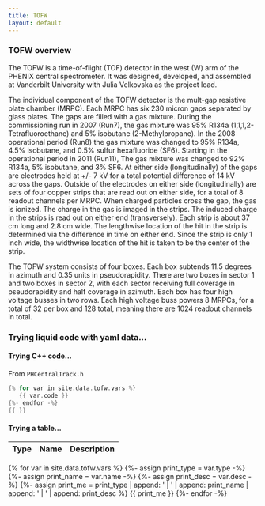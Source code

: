 ```yaml
---
title: TOFW
layout: default
---
```


### TOFW overview

The TOFW is a time-of-flight (TOF) detector in the west (W) arm of the PHENIX central
spectrometer.  It was designed, developed, and assembled at Vanderbilt University with
Julia Velkovska as the project lead.

The individual component of the TOFW detector is the mult-gap resistive plate chamber
(MRPC).  Each MRPC has six 230 micron gaps separated by glass plates.  The gaps are filled
with a gas mixture.  During the commissioning run in 2007 (Run7), the gas mixture was 95%
R134a (1,1,1,2-Tetrafluoroethane) and 5% isobutane (2-Methylpropane).  In the 2008
operational period (Run8) the gas mixture was changed to 95% R134a, 4.5% isobutane, and
0.5% sulfur hexafluoride (SF6).  Starting in the operational period in 2011 (Run11), The
gas mixture was changed to 92% R134a, 5% isobutane, and 3% SF6.  At either side
(longitudinally) of the gaps are electrodes held at +/- 7 kV for a total potential
difference of 14 kV across the gaps.  Outside of the electrodes on either side
(longitudinally) are sets of four copper strips that are read out on either side, for a
total of 8 readout channels per MRPC.  When charged particles cross the gap, the gas is
ionized.  The charge in the gas is imaged in the strips.  The induced charge in the strips
is read out on either end (transversely).  Each strip is about 37 cm long and 2.8 cm wide.
The lengthwise location of the hit in the strip is determined via the difference in time
on either end.  Since the strip is only 1 inch wide, the widthwise location of the hit is
taken to be the center of the strip.

The TOFW system consists of four boxes.  Each box subtends 11.5 degrees in azimuth and
0.35 units in pseudorapidity.  There are two boxes in sector 1 and two boxes in sector 2,
with each sector receiving full coverage in pseudorapidity and half coverage in azimuth.
Each box has four high voltage busses in two rows.  Each high voltage buss powers 8 MRPCs,
for a total of 32 per box and 128 total, meaning there are 1024 readout channels in total.



### Trying liquid code with yaml data...

#### Trying C++ code...

From `PHCentralTrack.h`



```c++
{% for var in site.data.tofw.vars %}
   {{ var.code }}
{%- endfor -%}
{{ }}
```




#### Trying a table...




  Type  |  Name  |  Description
 ------ | ------ | -------------
{% for var in site.data.tofw.vars %}
   {%- assign print_type = var.type -%}
   {%- assign print_name = var.name -%}
   {%- assign print_desc = var.desc -%}
   {%- assign print_me = print_type | append: ' | ' | append: print_name | append: ' | ' | append: print_desc %}
   {{ print_me }}
{%- endfor -%}

